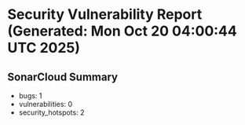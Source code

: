 # Security Vulnerability Report (Generated: Mon Oct 20 04:00:44 UTC 2025)


## SonarCloud Summary
* bugs: 1
* vulnerabilities: 0
* security_hotspots: 2

